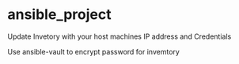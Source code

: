 # ansible_project
Update Invetory with your host machines IP address and Credentials

Use ansible-vault to encrypt password for invemtory
